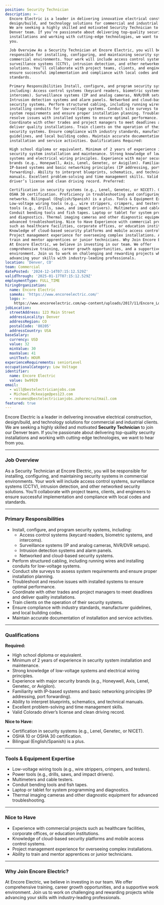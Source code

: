 ```yaml
---
position: Security Technician
description: >-
  Encore Electric is a leader in delivering innovative electrical construction,
  design/build, and technology solutions for commercial and industrial clients.
  We are seeking a highly skilled and motivated Security Technician to join our
  Denver team. If you’re passionate about delivering top-quality security
  installations and working with cutting-edge technologies, we want to hear from
  you.

  Job Overview As a Security Technician at Encore Electric, you will be
  responsible for installing, configuring, and maintaining security systems in
  commercial environments. Your work will include access control systems,
  surveillance systems (CCTV), intrusion detection, and other networked security
  solutions. You’ll collaborate with project teams, clients, and engineers to
  ensure successful implementation and compliance with local codes and
  standards.

  Primary Responsibilities Install, configure, and program security systems,
  including: Access control systems (keycard readers, biometric systems, and
  intercoms). Surveillance systems (IP and analog cameras, NVR/DVR setups).
  Intrusion detection systems and alarm panels. Networked and cloud-based
  security systems. Perform structured cabling, including running wires and
  installing conduits for low-voltage systems. Conduct site surveys to assess
  system requirements and ensure proper installation planning. Troubleshoot and
  resolve issues with installed systems to ensure optimal performance.
  Coordinate with other trades and project managers to meet deadlines and
  deliver quality installations. Train clients on the operation of their
  security systems. Ensure compliance with industry standards, manufacturer
  guidelines, and local building codes. Maintain accurate documentation of
  installation and service activities. Qualifications Required:

  High school diploma or equivalent. Minimum of 2 years of experience in
  security system installation and maintenance. Strong knowledge of low-voltage
  systems and electrical wiring principles. Experience with major security
  brands (e.g., Honeywell, Axis, Lenel, Genetec, or Avigilon). Familiarity with
  IP-based systems and basic networking principles (IP addressing, port
  forwarding). Ability to interpret blueprints, schematics, and technical
  manuals. Excellent problem-solving and time management skills. Valid Colorado
  driver’s license and clean driving record. Preferred:

  Certification in security systems (e.g., Lenel, Genetec, or NICET). OSHA 10 or
  OSHA 30 certification. Proficiency in troubleshooting and configuring IT
  networks. Bilingual (English/Spanish) is a plus. Tools & Equipment Expertise
  Low-voltage wiring tools (e.g., wire strippers, crimpers, and testers). Power
  tools (e.g., drills, saws, and impact drivers). Multimeters and cable testers.
  Conduit bending tools and fish tapes. Laptop or tablet for system programming
  and diagnostics. Thermal imaging cameras and other diagnostic equipment for
  advanced troubleshooting. Nice to Have Experience with commercial projects
  such as healthcare facilities, corporate offices, or education institutions.
  Knowledge of cloud-based security platforms and mobile access control systems.
  Project management experience for overseeing complex installations. Ability to
  train and mentor apprentices or junior technicians. Why Join Encore Electric?
  At Encore Electric, we believe in investing in our team. We offer
  comprehensive training, career growth opportunities, and a supportive work
  environment. Join us to work on challenging and rewarding projects while
  advancing your skills with industry-leading professionals.
location: 'Denver, CO'
team: Commercial
datePosted: '2024-12-14T07:15:12.529Z'
validThrough: '2025-01-17T07:15:12.529Z'
employmentType: FULL_TIME
hiringOrganization:
  name: Encore Electric
  sameAs: 'https://www.encoreelectric.com/'
  logo: >-
    https://www.encoreelectric.com/wp-content/uploads/2017/11/Encore_Logo_Color_PMS-no-white-box.jpg
jobLocation:
  streetAddress: 123 Main Street
  addressLocality: Denver
  addressRegion: CO
  postalCode: '80205'
  addressCountry: USA
baseSalary:
  currency: USD
  value: 32
  minValue: 30
  maxValue: 41
  unitText: HOUR
experienceRequirements: seniorLevel
occupationalCategory: Low Voltage
identifier:
  name: Encore Electric
  value: bw9920
email:
  - will@bestelectricianjobs.com
  - Michael.Mckeaige@pes123.com
  - resumes@bestelectricianjobs.zohorecruitmail.com
featured: true
---
```


Encore Electric is a leader in delivering innovative electrical construction, design/build, and technology solutions for commercial and industrial clients. We are seeking a highly skilled and motivated **Security Technician** to join our Denver team. If you’re passionate about delivering top-quality security installations and working with cutting-edge technologies, we want to hear from you.

---

### Job Overview  
As a Security Technician at Encore Electric, you will be responsible for installing, configuring, and maintaining security systems in commercial environments. Your work will include access control systems, surveillance systems (CCTV), intrusion detection, and other networked security solutions. You’ll collaborate with project teams, clients, and engineers to ensure successful implementation and compliance with local codes and standards.

---

### Primary Responsibilities  
- Install, configure, and program security systems, including:  
  - Access control systems (keycard readers, biometric systems, and intercoms).  
  - Surveillance systems (IP and analog cameras, NVR/DVR setups).  
  - Intrusion detection systems and alarm panels.  
  - Networked and cloud-based security systems.  
- Perform structured cabling, including running wires and installing conduits for low-voltage systems.  
- Conduct site surveys to assess system requirements and ensure proper installation planning.  
- Troubleshoot and resolve issues with installed systems to ensure optimal performance.  
- Coordinate with other trades and project managers to meet deadlines and deliver quality installations.  
- Train clients on the operation of their security systems.  
- Ensure compliance with industry standards, manufacturer guidelines, and local building codes.  
- Maintain accurate documentation of installation and service activities.  

---

### Qualifications  
**Required:**  
- High school diploma or equivalent.  
- Minimum of 2 years of experience in security system installation and maintenance.  
- Strong knowledge of low-voltage systems and electrical wiring principles.  
- Experience with major security brands (e.g., Honeywell, Axis, Lenel, Genetec, or Avigilon).  
- Familiarity with IP-based systems and basic networking principles (IP addressing, port forwarding).  
- Ability to interpret blueprints, schematics, and technical manuals.  
- Excellent problem-solving and time management skills.  
- Valid Colorado driver’s license and clean driving record.  

**Nice to Have:**  
- Certification in security systems (e.g., Lenel, Genetec, or NICET).  
- OSHA 10 or OSHA 30 certification.  
- Bilingual (English/Spanish) is a plus.  

---

### Tools & Equipment Expertise  
- Low-voltage wiring tools (e.g., wire strippers, crimpers, and testers).  
- Power tools (e.g., drills, saws, and impact drivers).  
- Multimeters and cable testers.  
- Conduit bending tools and fish tapes.  
- Laptop or tablet for system programming and diagnostics.  
- Thermal imaging cameras and other diagnostic equipment for advanced troubleshooting.  

---

### Nice to Have  
- Experience with commercial projects such as healthcare facilities, corporate offices, or education institutions.  
- Knowledge of cloud-based security platforms and mobile access control systems.  
- Project management experience for overseeing complex installations.  
- Ability to train and mentor apprentices or junior technicians.  

---

### Why Join Encore Electric?  
At Encore Electric, we believe in investing in our team. We offer comprehensive training, career growth opportunities, and a supportive work environment. Join us to work on challenging and rewarding projects while advancing your skills with industry-leading professionals.
